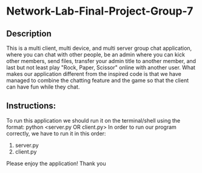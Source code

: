 # Network-Lab-Final-Project-Group-7

## Description
This is a multi client, multi device, and multi server group chat application, where you can chat with other people, be an admin where you can kick other members, send files, transfer your admin title to another member, and last but not least play "Rock, Paper, Scissor" online with another user. What makes our application different from the inspired code is that we have managed to combine the chatting feature and the game so that the client can have fun while they chat.

## Instructions:
To run this application we should run it on the terminal/shell using the format: python <server.py OR client.py> <IP address> <port number>
In order to run our program correctly, we have to run it in this order:
1. server.py
2. client.py

Please enjoy the application!
Thank you
